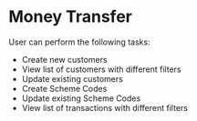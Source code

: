 # Money Transfer #

User can perform the following tasks: 

- Create new customers
- View list of customers with different filters
- Update existing customers
- Create Scheme Codes
- Update existing Scheme Codes
- View list of transactions with different filters